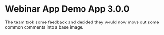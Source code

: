 # Webinar App Demo App 3.0.0

The team took some feedback and decided they would now move out some common comments into a base image.